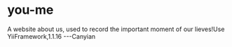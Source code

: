 # you-me
A website about us, used to record the important moment of our lieves!Use YiiFramework,1.1.16 ---Canyian 
